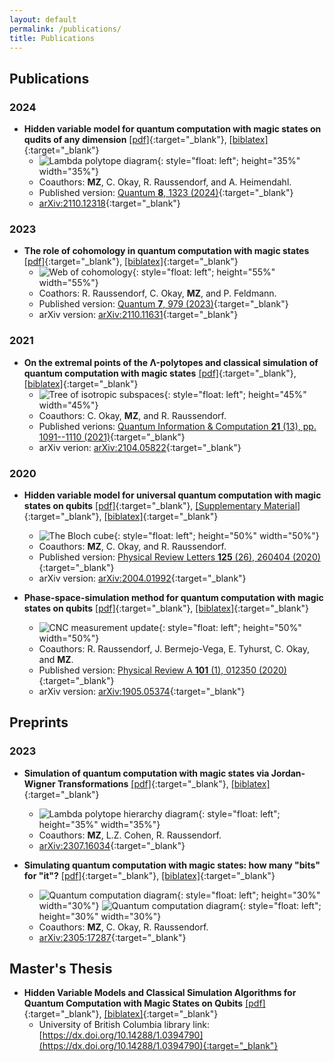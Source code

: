 ```yaml
---
layout: default
permalink: /publications/
title: Publications
---
```


## Publications

### 2024
- **Hidden variable model for quantum computation with magic states on qudits of any dimension** [[pdf]](/files/papers/q-2024-04-30-1323.pdf){:target="_blank"}, [[biblatex]](/files/papers/q-2024-04-30-1323_biblatex.txt){:target="_blank"}
  - ![Lambda polytope diagram](/files/papers/q-2024-04-30-1323_figure.png){: style="float: left"; height="35%" width="35%"}
  - Coauthors: **MZ**, C. Okay, R. Raussendorf, and A. Heimendahl.
  - Published version: [Quantum **8**, 1323 (2024)](https://doi.org/10.22331/q-2024-04-30-1323){:target="_blank"}
  - [arXiv:2110.12318](https://arxiv.org/abs/2110.12318){:target="_blank"}

### 2023
- **The role of cohomology in quantum computation with magic states** [[pdf]](/files/papers/q-2023-04-13-979.pdf){:target="_blank"}, [[biblatex]](/files/papers/q-2023-04-13-979_biblatex.txt){:target="_blank"}
  - ![Web of cohomology](/files/papers/q-2023-04-13-979_figure.jpg){: style="float: left"; height="55%" width="55%"}
  - Coathors: R. Raussendorf, C. Okay, **MZ**, and P. Feldmann.
  - Published version: [Quantum **7**, 979 (2023)](	https://doi.org/10.22331/q-2023-04-13-979){:target="_blank"}
  - arXiv version: [arXiv:2110.11631](https://arxiv.org/abs/2110.11631){:target="_blank"}

### 2021
- **On the extremal points of the Λ-polytopes and classical simulation of quantum computation with magic states** [[pdf]](/files/papers/QIC21.13-14-2.pdf){:target="_blank"}, [[biblatex]](/files/papers/QIC21.13-14-2_biblatex.txt){:target="_blank"}
  - ![Tree of isotropic subspaces](/files/papers/QIC21.13-14-2_figure.png){: style="float: left"; height="45%" width="45%"}
  - Coauthors: C. Okay, **MZ**, and R. Raussendorf.
  - Published verions: [Quantum Information & Computation **21** (13), pp. 1091--1110 (2021)](https://doi.org/10.26421/QIC21.13-14-2){:target="_blank"}
  - arXiv verion: [arXiv:2104.05822](https://arxiv.org/abs/2104.05822){:target="_blank"}

### 2020
- **Hidden variable model for universal quantum computation with magic states on qubits** [[pdf]](/files/papers/PhysRevLett.125.260404.pdf){:target="_blank"}, [[Supplementary Material]](/files/papers/UniversalQCSI_HVM_Suppl.pdf){:target="_blank"}, [[biblatex]](/files/papers/PhysRevLett.125.260404_biblatex.txt){:target="_blank"}
  - ![The Bloch cube](/files/papers/PhysRevLett.125.260404_figure.png){: style="float: left"; height="50%" width="50%"}
  - Coauthors: **MZ**, C. Okay, and R. Raussendorf.
  - Published version: [Physical Review Letters **125** (26), 260404 (2020)](https://link.aps.org/doi/10.1103/PhysRevLett.125.260404){:target="_blank"}
  - arXiv version: [arXiv:2004.01992](https://arxiv.org/abs/2004.01992){:target="_blank"}

- **Phase-space-simulation method for quantum computation with magic states on qubits** [[pdf]](/files/papers/PhysRevA.101.012350.pdf){:target="_blank"}, [[biblatex]](/files/papers/PhysRevA.101.012350_biblatex.txt){:target="_blank"}
  - ![CNC measurement update](/files/papers/PhysRevA.101.012350_figure.png){: style="float: left"; height="50%" width="50%"}
  - Coauthors: R. Raussendorf, J. Bermejo-Vega, E. Tyhurst, C. Okay, and **MZ**.
  - Published version: [Physical Review A **101** (1), 012350 (2020)](https://link.aps.org/doi/10.1103/PhysRevA.101.012350){:target="_blank"}
  - arXiv version: [arXiv:1905.05374](https://arxiv.org/abs/1905.05374){:target="_blank"}


## Preprints

### 2023
- **Simulation of quantum computation with magic states via Jordan-Wigner Transformations** [[pdf]](/files/papers/2307.16034.pdf){:target="_blank"}, [[biblatex]](/files/papers/2307.16034_biblatex.txt){:target="_blank"}
  - ![Lambda polytope hierarchy diagram](/files/papers/2307.16034_figure.png){: style="float: left"; height="35%" width="35%"}
  - Coauthors: **MZ**, L.Z. Cohen, R. Raussendorf.
  - [arXiv:2307.16034](https://arxiv.org/abs/2307.16034){:target="_blank"}

- **Simulating quantum computation with magic states: how many "bits" for "it"?** [[pdf]](/files/papers/2305.17287.pdf){:target="_blank"}, [[biblatex]](/files/papers/2305.17287_biblatex.txt){:target="_blank"}
  - ![Quantum computation diagram](/files/papers/2305.17287_figure1.png){: style="float: left"; height="30%" width="30%"} ![Quantum computation diagram](/files/papers/2305.17287_figure2.png){: style="float: left"; height="30%" width="30%"}
  - Coauthors: **MZ**, C. Okay, R. Raussendorf.
  - [arXiv:2305:17287](https://arxiv.org/abs/2305.17287){:target="_blank"}


## Master's Thesis
- **Hidden Variable Models and Classical Simulation Algorithms for Quantum Computation with Magic States on Qubits** [[pdf]](/files/papers/ubc_2020_november_zurel_michael.pdf){:target="_blank"}, [[biblatex]](files/papers/ubc_2020_november_zurel_michael_biblatex.txt){:target="_blank"}
  - University of British Columbia library link: [https://dx.doi.org/10.14288/1.0394790](https://dx.doi.org/10.14288/1.0394790){:target="_blank"}
